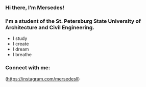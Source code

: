 ### Hi there, I’m Mersedes!

### I'm a student of the St. Petersburg State University of Architecture and Civil Engineering. 
-  I study
-  I create
-  I dream
-  I breathe



### Connect with me:

(https://instagram.com/mersedesll)

